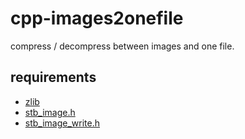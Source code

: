 # cpp-images2onefile
compress / decompress between images and one file.

## requirements
- [zlib](https://www.zlib.net/)
- [stb_image.h](https://github.com/nothings/stb/blob/master/stb_image.h)
- [stb_image_write.h](https://github.com/nothings/stb/blob/master/stb_image_write.h)
